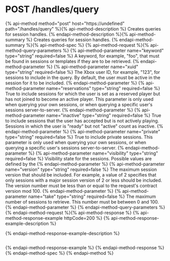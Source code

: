 # POST /handles/query

{% api-method method="post" host="https://undefined" path="/handles/query" %}{% api-method-description %}
Creates queries for session handles.
{% endapi-method-description %}{% api-method-summary %}
Creates queries for session handles.
{% endapi-method-summary %}{% api-method-spec %}
{% api-method-request %}{% api-method-query-parameters %}
{% api-method-parameter name="keyword" type="string" required=false %}
A keyword, for example, "foo", that must be found in sessions or templates if they are to be retrieved.
{% endapi-method-parameter %}
{% api-method-parameter name="xuid" type="string" required=false %}
The Xbox user ID, for example, "123", for sessions to include in the query. By default, the user must be active in the session for it to be included.
{% endapi-method-parameter %}
{% api-method-parameter name="reservations" type="string" required=false %}
True to include sessions for which the user is set as a reserved player but has not joined to become an active player. This parameter is only used when querying your own sessions, or when querying a specific user's sessions server-to-server.
{% endapi-method-parameter %}
{% api-method-parameter name="inactive" type="string" required=false %}
True to include sessions that the user has accepted but is not actively playing. Sessions in which the user is "ready" but not "active" count as inactive.
{% endapi-method-parameter %}
{% api-method-parameter name="private" type="string" required=false %}
True to include private sessions. This parameter is only used when querying your own sessions, or when querying a specific user's sessions server-to-server.
{% endapi-method-parameter %}
{% api-method-parameter name="visibility" type="string" required=false %}
Visibility state for the sessions. Possible values are defined by the 
{% endapi-method-parameter %}
{% api-method-parameter name="version" type="string" required=false %}
The maximum session version that should be included. For example, a value of 2 specifies that only sessions with a major session version of 2 or less should be included. The version number must be less than or equal to the request's contract version mod 100.
{% endapi-method-parameter %}
{% api-method-parameter name="take" type="string" required=false %}
The maximum number of sessions to retrieve. This number must be between 0 and 100.
{% endapi-method-parameter %}
{% endapi-method-query-parameters %}
{% endapi-method-request %}{% api-method-response %}
{% api-method-response-example httpCode=200 %}
{% api-method-response-example-description %}

{% endapi-method-response-example-description %}

```text

```
{% endapi-method-response-example %}
{% endapi-method-response %}{% endapi-method-spec %}
{% endapi-method %}